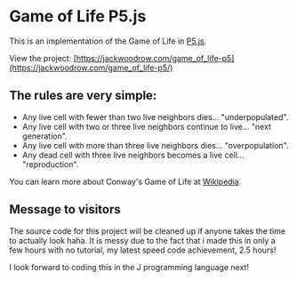 # Game of Life P5.js

This is an implementation of the Game of Life in [P5.js](https://p5js.org/).

View the project: [https://jackwoodrow.com/game_of_life-p5](https://jackwoodrow.com/game_of_life-p5/)

## The rules are very simple:

* Any live cell with fewer than two live neighbors dies... "underpopulated".
* Any live cell with two or three live neighbors continue to live... "next generation".
* Any live cell with more than three live neighbors dies... "overpopulation".
* Any dead cell with three live neighbors becomes a live cell... "reproduction".

You can learn more about Conway's Game of Life at [Wikipedia](https://en.wikipedia.org/wiki/Conway's_Game_of_Life).

## Message to visitors

The source code for this project will be cleaned up if anyone takes the time to actually look haha. It is messy due to the fact that i made this in only a few hours with no tutorial, my latest speed code achievement, 2.5 hours!

I look forward to coding this in the J programming language next!